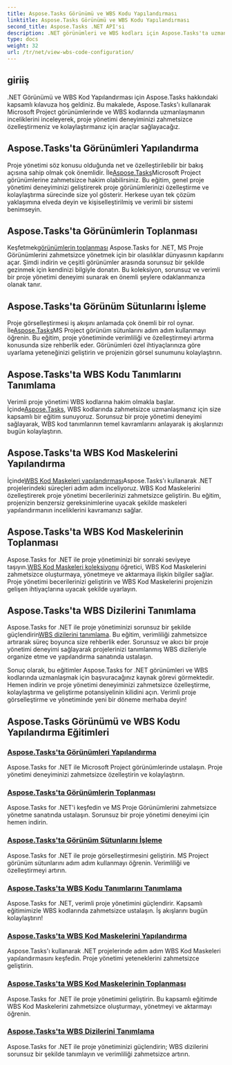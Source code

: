 ```yaml
---
title: Aspose.Tasks Görünümü ve WBS Kodu Yapılandırması
linktitle: Aspose.Tasks Görünümü ve WBS Kodu Yapılandırması
second_title: Aspose.Tasks .NET API'si
description: .NET görünümleri ve WBS kodları için Aspose.Tasks'ta uzmanlaşın. Adım adım eğitimlerimizle proje yönetimini özelleştirin. Kusursuz proje görselleştirmesi için hemen indirin.
type: docs
weight: 32
url: /tr/net/view-wbs-code-configuration/
---
```


## giriiş

.NET Görünümü ve WBS Kod Yapılandırması için Aspose.Tasks hakkındaki kapsamlı kılavuza hoş geldiniz. Bu makalede, Aspose.Tasks'ı kullanarak Microsoft Project görünümlerinde ve WBS kodlarında uzmanlaşmanın inceliklerini inceleyerek, proje yönetimi deneyiminizi zahmetsizce özelleştirmeniz ve kolaylaştırmanız için araçlar sağlayacağız.

## Aspose.Tasks'ta Görünümleri Yapılandırma

 Proje yönetimi söz konusu olduğunda net ve özelleştirilebilir bir bakış açısına sahip olmak çok önemlidir. İle[Aspose.Tasks](./configuring-views/)Microsoft Project görünümlerine zahmetsizce hakim olabilirsiniz. Bu eğitim, genel proje yönetimi deneyiminizi geliştirerek proje görünümlerinizi özelleştirme ve kolaylaştırma sürecinde size yol gösterir. Herkese uyan tek çözüm yaklaşımına elveda deyin ve kişiselleştirilmiş ve verimli bir sistemi benimseyin.

## Aspose.Tasks'ta Görünümlerin Toplanması

 Keşfetmek[görünümlerin toplanması](./view-collection/) Aspose.Tasks for .NET, MS Proje Görünümlerini zahmetsizce yönetmek için bir olasılıklar dünyasının kapılarını açar. Şimdi indirin ve çeşitli görünümler arasında sorunsuz bir şekilde gezinmek için kendinizi bilgiyle donatın. Bu koleksiyon, sorunsuz ve verimli bir proje yönetimi deneyimi sunarak en önemli şeylere odaklanmanıza olanak tanır.

## Aspose.Tasks'ta Görünüm Sütunlarını İşleme

 Proje görselleştirmesi iş akışını anlamada çok önemli bir rol oynar. İle[Aspose.Tasks](./view-columns/)MS Project görünüm sütunlarını adım adım kullanmayı öğrenin. Bu eğitim, proje yönetiminde verimliliği ve özelleştirmeyi artırma konusunda size rehberlik eder. Görünümleri özel ihtiyaçlarınıza göre uyarlama yeteneğinizi geliştirin ve projenizin görsel sunumunu kolaylaştırın.

## Aspose.Tasks'ta WBS Kodu Tanımlarını Tanımlama

 Verimli proje yönetimi WBS kodlarına hakim olmakla başlar. İçinde[Aspose.Tasks](./wbs-code-definitions/), WBS kodlarında zahmetsizce uzmanlaşmanız için size kapsamlı bir eğitim sunuyoruz. Sorunsuz bir proje yönetimi deneyimi sağlayarak, WBS kod tanımlarının temel kavramlarını anlayarak iş akışlarınızı bugün kolaylaştırın.

## Aspose.Tasks'ta WBS Kod Maskelerini Yapılandırma

 İçinde[WBS Kod Maskeleri yapılandırması](./wbs-code-masks/)Aspose.Tasks'ı kullanarak .NET projelerindeki süreçleri adım adım inceliyoruz. WBS Kod Maskelerini özelleştirerek proje yönetimi becerilerinizi zahmetsizce geliştirin. Bu eğitim, projenizin benzersiz gereksinimlerine uyacak şekilde maskeleri yapılandırmanın inceliklerini kavramanızı sağlar.

## Aspose.Tasks'ta WBS Kod Maskelerinin Toplanması

 Aspose.Tasks for .NET ile proje yönetiminizi bir sonraki seviyeye taşıyın.[WBS Kod Maskeleri koleksiyonu](./wbs-code-mask-collection/) öğretici, WBS Kod Maskelerini zahmetsizce oluşturmaya, yönetmeye ve aktarmaya ilişkin bilgiler sağlar. Proje yönetimi becerilerinizi geliştirin ve WBS Kod Maskelerini projenizin gelişen ihtiyaçlarına uyacak şekilde uyarlayın.

## Aspose.Tasks'ta WBS Dizilerini Tanımlama

 Aspose.Tasks for .NET ile proje yönetiminizi sorunsuz bir şekilde güçlendirin[WBS dizilerini tanımlama](./wbs-sequences/). Bu eğitim, verimliliği zahmetsizce artırarak süreç boyunca size rehberlik eder. Sorunsuz ve akıcı bir proje yönetimi deneyimi sağlayarak projelerinizi tanımlanmış WBS dizileriyle organize etme ve yapılandırma sanatında ustalaşın.

Sonuç olarak, bu eğitimler Aspose.Tasks for .NET görünümleri ve WBS kodlarında uzmanlaşmak için başvuracağınız kaynak görevi görmektedir. Hemen indirin ve proje yönetimi deneyiminizi zahmetsizce özelleştirme, kolaylaştırma ve geliştirme potansiyelinin kilidini açın. Verimli proje görselleştirme ve yönetiminde yeni bir döneme merhaba deyin!
## Aspose.Tasks Görünümü ve WBS Kodu Yapılandırma Eğitimleri
### [Aspose.Tasks'ta Görünümleri Yapılandırma](./configuring-views/)
Aspose.Tasks for .NET ile Microsoft Project görünümlerinde ustalaşın. Proje yönetimi deneyiminizi zahmetsizce özelleştirin ve kolaylaştırın.
### [Aspose.Tasks'ta Görünümlerin Toplanması](./view-collection/)
Aspose.Tasks for .NET'i keşfedin ve MS Proje Görünümlerini zahmetsizce yönetme sanatında ustalaşın. Sorunsuz bir proje yönetimi deneyimi için hemen indirin.
### [Aspose.Tasks'ta Görünüm Sütunlarını İşleme](./view-columns/)
Aspose.Tasks for .NET ile proje görselleştirmesini geliştirin. MS Project görünüm sütunlarını adım adım kullanmayı öğrenin. Verimliliği ve özelleştirmeyi artırın.
### [Aspose.Tasks'ta WBS Kodu Tanımlarını Tanımlama](./wbs-code-definitions/)
Aspose.Tasks for .NET, verimli proje yönetimini güçlendirir. Kapsamlı eğitimimizle WBS kodlarında zahmetsizce ustalaşın. İş akışlarını bugün kolaylaştırın!
### [Aspose.Tasks'ta WBS Kod Maskelerini Yapılandırma](./wbs-code-masks/)
Aspose.Tasks'ı kullanarak .NET projelerinde adım adım WBS Kod Maskeleri yapılandırmasını keşfedin. Proje yönetimi yeteneklerini zahmetsizce geliştirin.
### [Aspose.Tasks'ta WBS Kod Maskelerinin Toplanması](./wbs-code-mask-collection/)
Aspose.Tasks for .NET ile proje yönetimini geliştirin. Bu kapsamlı eğitimde WBS Kod Maskelerini zahmetsizce oluşturmayı, yönetmeyi ve aktarmayı öğrenin.
### [Aspose.Tasks'ta WBS Dizilerini Tanımlama](./wbs-sequences/)
Aspose.Tasks for .NET ile proje yönetiminizi güçlendirin; WBS dizilerini sorunsuz bir şekilde tanımlayın ve verimliliği zahmetsizce artırın.
